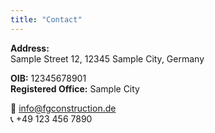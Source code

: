 ```yaml
---
title: "Contact"
---
```


**Address:**  
Sample Street 12, 12345 Sample City, Germany  

**OIB:** 12345678901  
**Registered Office:** Sample City  

📧 info@fgconstruction.de  
📞 +49 123 456 7890
